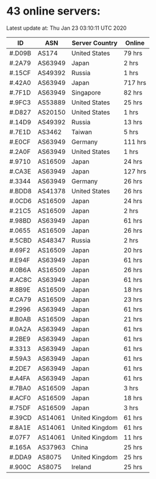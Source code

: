 # 43 online servers:

Latest update at: Thu Jan 23 03:10:11 UTC 2020

| ID | ASN | Server Country | Online |
| -- | --- | -------------- | ------ |
| #.D09B | AS174 | United States | 79 hrs |
| #.2A79 | AS63949 | Japan | 2 hrs |
| #.15CF | AS49392 | Russia | 1 hrs |
| #.42A0 | AS63949 | Japan | 717 hrs |
| #.7F1D | AS63949 | Singapore | 82 hrs |
| #.9FC3 | AS53889 | United States | 25 hrs |
| #.D827 | AS20150 | United States | 1 hrs |
| #.14D9 | AS49392 | Russia | 13 hrs |
| #.7E1D | AS3462 | Taiwan | 5 hrs |
| #.E0CF | AS63949 | Germany | 111 hrs |
| #.2A0F | AS63949 | United States | 1 hrs |
| #.9710 | AS16509 | Japan | 24 hrs |
| #.CA3E | AS63949 | Japan | 127 hrs |
| #.3344 | AS63949 | Germany | 26 hrs |
| #.BDD8 | AS41378 | United States | 26 hrs |
| #.0CD6 | AS16509 | Japan | 24 hrs |
| #.21C5 | AS16509 | Japan | 2 hrs |
| #.98BD | AS63949 | Japan | 61 hrs |
| #.0655 | AS16509 | Japan | 26 hrs |
| #.5CBD | AS48347 | Russia | 2 hrs |
| #.69F2 | AS16509 | Japan | 20 hrs |
| #.E94F | AS63949 | Japan | 61 hrs |
| #.0B6A | AS16509 | Japan | 26 hrs |
| #.AC8C | AS63949 | Japan | 61 hrs |
| #.8B9E | AS16509 | Japan | 18 hrs |
| #.CA79 | AS16509 | Japan | 23 hrs |
| #.2996 | AS63949 | Japan | 61 hrs |
| #.B0AB | AS16509 | Japan | 21 hrs |
| #.0A2A | AS63949 | Japan | 61 hrs |
| #.2BE9 | AS63949 | Japan | 61 hrs |
| #.3313 | AS63949 | Japan | 61 hrs |
| #.59A3 | AS63949 | Japan | 61 hrs |
| #.2DE7 | AS63949 | Japan | 61 hrs |
| #.A4FA | AS63949 | Japan | 61 hrs |
| #.7BA0 | AS16509 | Japan | 3 hrs |
| #.ACF0 | AS16509 | Japan | 18 hrs |
| #.75DF | AS16509 | Japan | 3 hrs |
| #.39CD | AS14061 | United Kingdom | 61 hrs |
| #.8A1E | AS14061 | United Kingdom | 61 hrs |
| #.07F7 | AS14061 | United Kingdom | 11 hrs |
| #.165A | AS37963 | China | 25 hrs |
| #.DDA9 | AS8075 | United Kingdom | 25 hrs |
| #.900C | AS8075 | Ireland | 25 hrs |

